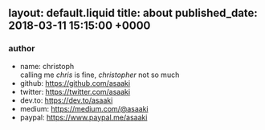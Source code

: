 layout: default.liquid
title: about
published_date: 2018-03-11 15:15:00 +0000
---
### author

* name: christoph  \
  calling me _chris_ is fine, _christopher_ not so much
* github: <https://github.com/asaaki>
* twitter: <https://twitter.com/asaaki>
* dev.to: <https://dev.to/asaaki>
* medium: <https://medium.com/@asaaki>
* paypal: <https://www.paypal.me/asaaki>